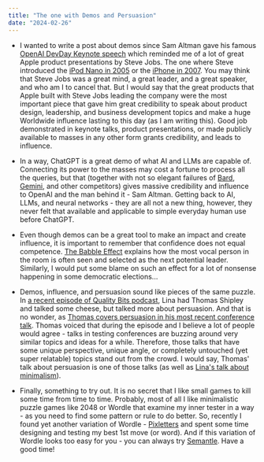 ```yaml
---
title: "The one with Demos and Persuasion"
date: "2024-02-26"
---
```


- I wanted to write a post about demos since Sam Altman gave his famous [OpenAI DevDay Keynote speech](https://www.youtube.com/watch?v=U9mJuUkhUzk&ab_channel=OpenAI) which reminded me of a lot of great Apple product presentations by Steve Jobs. The one where Steve introduced the [iPod Nano in 2005](https://www.youtube.com/watch?v=ZFJ9d_PXlvo&ab_channel=janneshellebaut) or the [iPhone in 2007](https://www.youtube.com/watch?v=MnrJzXM7a6o&ab_channel=JohnSchroter). You may think that Steve Jobs was a great mind, a great leader, and a great speaker, and who am I to cancel that. But I would say that the great products that Apple built with Steve Jobs leading the company were the most important piece that gave him great credibility to speak about product design, leadership, and business development topics and make a huge Worldwide influence lasting to this day (as I am writing this). Good job demonstrated in keynote talks, product presentations, or made publicly available to masses in any other form grants credibility, and leads to influence.

- In a way, ChatGPT is a great demo of what AI and LLMs are capable of. Connecting its power to the masses may cost a fortune to process all the queries, but that (together with not so elegant failures of [Bard](https://edition.cnn.com/2023/02/08/tech/google-ai-bard-demo-error/index.html), [Gemini](https://www.theverge.com/2024/2/21/24079371/google-ai-gemini-generative-inaccurate-historical), and other competitors) gives massive credibility and influence to OpenAI and the man behind it - Sam Altman. Getting back to AI, LLMs, and neural networks - they are all not a new thing, however, they never felt that available and applicable to simple everyday human use before ChatGPT.

- Even though demos can be a great tool to make an impact and create influence, it is important to remember that confidence does not equal competence. [The Babble Effect](https://www.youtube.com/watch?v=JeJ4w3k02G4&ab_channel=WorldofWisdom) explains how the most vocal person in the room is often seen and selected as the next potential leader. Similarly, I would put some blame on such an effect for a lot of nonsense happening in some democratic elections...

- Demos, influence, and persuasion sound like pieces of the same puzzle. In [a recent episode of Quality Bits podcast](https://open.spotify.com/episode/6bpCvpvR6iHtLq0C3EY9sQ?si=bb95be7c95b34826), Lina had Thomas Shipley and talked some cheese, but talked more about persuasion. And that is no wonder, as [Thomas covers persuasion in his most recent conference talk](https://www.youtube.com/watch?v=iFOIzzwMSi4&ab_channel=NordicTestingDays). Thomas voiced that during the episode and I believe a lot of people would agree - talks in testing conferences are buzzing around very similar topics and ideas for a while. Therefore, those talks that have some unique perspective, unique angle, or completely untouched (yet super relatable) topics stand out from the crowd. I would say, Thomas' talk about persuasion is one of those talks (as well as [Lina's talk about minimalism](https://www.youtube.com/watch?v=xlmLNz6N1uQ&ab_channel=DATAMINER)).

- Finally, something to try out. It is no secret that I like small games to kill some time from time to time. Probably, most of all I like minimalistic puzzle games like 2048 or Wordle that examine my inner tester in a way - as you need to find some pattern or rule to do better. So, recently I found yet another variation of Wordle - [Pixletters](https://pixletters.com/) and spent some time designing and testing my best 1st move (or word). And if this variation of Wordle looks too easy for you - you can always try [Semantle](https://semantle.com/). Have a good time!
